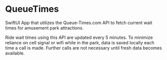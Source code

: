# QueueTimes

SwiftUI App that utilizes the Queue-Times.com API to fetch current wait times for amusement park attractions.

Ride wait times using this API are updated every 5 minutes. To minimize reliance on cell signal or wifi while in the park, data is saved locally each time a call is made. Further calls are not necessary until fresh data becomes available.
